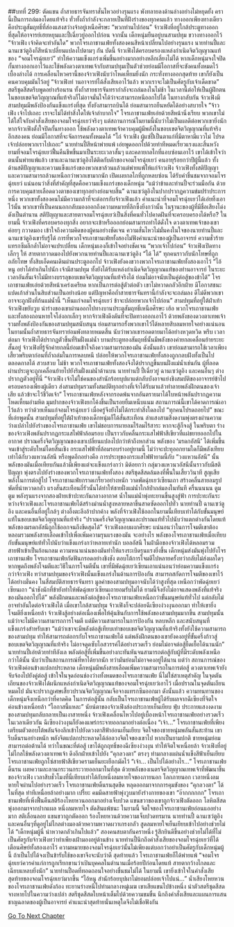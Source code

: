 ##บทที่ 299: ตัดแขน
ถ้ำสายธารจันทราสั่นไหวอย่างรุนแรง พังทลายลงด้านล่างอย่างไม่หยุดยั้ง
ครานี้เป็นการถล่มลงโดยแท้จริง ทั่วทั้งถ้ำกำลังจะกลายเป็นที่ฝังร่างของทุกคนแล้ว
ทางออกเพียงทางเดียวคือประตูสัมฤทธิ์ที่ส่องแสงสว่างจ้าอยู่เหนือศีรษะ
“พวกท่านไปก่อน”
จ้าวเฟิงที่อยู่ใกล้ประตูทางออกที่สุดให้อาจารย์เฮยหยุนและปี้เฉี่ยวยู่ออกไปก่อน
จากนั้น
เด็กหนุ่มยืนอยู่บนสามปทุม ขวางทางออกไว้
“จ้าวเฟิง เจ้าคิดจะทำอันใด”
พวกโจรเถาชานเฟ่ยทั้งสองคนสีหน้าเปลี่ยนไปอย่างรุนแรง
นายท่านปี้และฉานเซว่ตูอิงก็สีหน้าเปลี่ยนแปลงไปตามๆ กัน
บัดนี้ จ้าวเฟิงได้ครอบครองแหล่งกำเนิดจิตวิญญาณแท้ของ “จอมโจรฉุ่ยเยว่” ทำให้ความแข็งแกร่งเพิ่มขึ้นอย่างมากอย่างหลีกเลี่ยงไม่ได้
หากเด็กหนุ่มจงใจปิดกั้นทางออกเอาไว้และใช้พลังดวงตาเทพเจ้ากับสามปทุมเป็นตัวช่วยย่อมมีโอกาสที่จะขังคนทั้งหมดไว้เบื้องล่างได้
การเคลื่อนไหวครานี้ของจ้าวเฟิงนับว่าโหดเหี้ยมยิ่งนัก
กระทั่งทางออกสุดท้าย เขาก็ยังเป็นคนควบคุมมันไว้อยู่
“จ้าวเฟิงท่ านอาจารย์ได้สั่งเสียเอาไว้แล้ว พวกเราจะไม่เป็นศัตรูกับเจ้าเด็ดขาด”
สตรีชุดสีสดรีบพูดอย่างร้อนรน
ทั้งถ้ำสายธารจันทรากำลังจะถล่มลงในไม่ช้า ในเวลานี้ต่อให้เป็นผู้ฝึกตนในขอบเขตจิตวิญญาณที่แท้จริงก็ไม่อาจมั่นใจได้ว่าจะสามารถหนีออกไปได้
ในทางกลับกัน จ้าวเฟิงมีสามปทุมมีพลังป้องกันแข็งแกร่งที่สุด ทั้งยังสามารถบินได้ ย่อมสามารถยืนหยัดได้อย่างสบายใจ
“จ้าวเฟิง เจ้าไปเถอะ เราจะไม่ได้ทำสิ่งใดให้เจ้าลำบากใจ”
โจรเถาชานเฟ่ยเอ่ยด้วยสีหน้านิ่งเรียบ
พวกเขาไม่ได้ใส่ใจกับคำสั่งเสียของจอมโจรฉุ่ยเยว่จริงๆ แต่สถานการณ์ในยามนี้นับว่าไม่เป็นผลดีต่อพวกเขายิ่งนัก
หากจ้าวเฟิงตั้งใจปิดกั้นทางออก ใช้พลังดวงตาเทพเจ้าควบคุมผู้มีพลังในขอบเขตจิตวิญญาณที่แท้จริงอีกสองคน ย่อมมีโอกาสที่จะจัดการคนทั้งหมดได้
“โถ่ จ้าวเฟิง ผู้แซ่ปี้เป็นตาแก่ที่มีตาหามีแววไม่ โปรดเจ้าปล่อยพวกเราไปเถอะ”
นายท่านปี้สีหน้าพ่ายแพ้ เอ่ยพูดออกไปด้วยท่าทีหมดเรี่ยวแรงและสิ้นหวัง
ยามที่จอมโจรฉุ่ยเยว่ฟื้นคืนชีพขึ้นมาเป็นระยะเวลาสั้นๆ และคลายกลไกที่แอบซ่อนเอาไว้ เขาได้เข้าใจว่าตนนั้นพ่ายแพ้แล้ว
เขาและฉานเซว่ตูอิงได้ติดกับดักของจอมโจรฉุ่ยเยว่ คนอายุร้อยกว่าปีผู้นี้แล้ว
ทั้งด้านสติปัญญาและความแข็งแกร่งของพวกเขาล้วนแล้วแต่พ่ายแพ้ให้แก่จ้าวเฟิง
จ้าวเฟิงทั้งสติปัญญาและความสามารถล้วนเหนือกว่าพวกเขามากนัก เปิดเผยกลไกที่ถูกหลบซ่อน ได้รับคำชื่นชมจากจอมโจรฉุ่ยเยว่
แน่นอนว่าสิ่งที่สำคัญที่สุดคือความแข็งแกร่งของเด็กหนุ่ม
“แม้ว่าข้าและท่านปี้จะร่วมมือกัน ด้วยการควบคุมสายเลือดดวงตาของเขาทุกอย่างย่อมจบสิ้น”
ฉานเซว่ตูอิงในปากปรากฏความข่มปร่าประการหนึ่ง
พวกเขาทั้งสองคนไม่มีความกล้าที่จะต่อกรกับจ้าวเฟิงแล้ว
คำแนะนำที่จอมโจรฉุ่ยเยว่ได้เอ่ยทิ้งเอาไว้นั้น พวกเขาที่เป็นคนนอกกลับมองออกถึงความหมายที่ลึกซึ้งยิ่งกว่านั้น
ในฐานะของผู้ที่มีชื่อเสียงโด่งดังเป็นตำนาน สติปัญญาและสายตาจอมโจรฉุ่ยเยว่เป็นสิ่งที่คนทั่วไปคาดฝันที่จะครอบครองได้หรือ?
ในยามนี้
จ้าวเฟิงที่ครอบครองทุกสิ่ง อยากจะเข้าหรือออกย่อมสามารถทำได้ดั่งใจ
ดวงตาเทพเจ้าของเขาค่อยๆ กวาดมอง เข้าใจถึงความคิดของผู้คนอย่างชัดเจน
ความสั่นไหวไม่มั่นคงในใจของนายท่านปี้และฉานเซว่ตูอิงเขารับรู้ได้
การที่พวกโจรเถาชานเฟ่ยทั้งสองไม่ฟังคำแนะนำของผู้เป็นอาจารย์ ความชั่วร้ายแทรกซึมลึกล้ำไม่อาจแปรเปลี่ยน เด็กหนุ่มเองก็เข้าใจอย่างชัดเจน
“พวกเจ้าไปก่อน”
จ้าวเฟิงเปิดทางเล็กๆ ให้ สายตากวาดมองไปยังพวกนายท่านปี้และฉานเซว่ตูอิง
“ได้ ได้”
ทุกคนราวกับนักโทษที่ถูกอภัยโทษ ทั้งสิบเอ็ดคนเดินผ่านประตูออกไป
จ้าวเฟิงยังคงขวางพวกโจรเถาชานเฟ่ยทั้งสองเอาไว้
“ไอ้หนู อย่าได้ทำเกินไปนัก เจ้ามีสามปทุม ทั้งยังได้รับแหล่งกำเนิดจิตวิญญาณแท้ของท่านอาจารย์ ในระยะเวลาอันสั้นเจ้าไม่มีทางบรรลุขอบเขตจิตวิญญาณที่แท้จริงได้ ย่อมไม่อาจนับเป็นคู่ต่อสู้ของข้าได้”
โจรเถาชานเฟ่ยเอ่ยด้วยสีหน้าเคร่งเครียด
หากเป็นการต่อสู้ตัวต่อตัว เขาไม่หวาดกลัวอีกฝ่าย มีโอกาสชนะแปดเก้าส่วนในสิบส่วนเป็นอย่างน้อย
แต่ปัญหาคือถ้ำสายธารจันทรานี้กำลังจะจะถล่มลง ดีไม่ดีพวกเขาอาจจะถูกฝังที่ก้นแม่น้ำนี้
“เห็นแก่จอมโจรฉุ่ยเยว่ ข้าจะปล่อยพวกเจ้าไปก่อน”
สามปทุมที่อยู่ใต้ฝ่าเท้าจ้าวเฟิงขยับวูบ นำร่างของเขาผ่านออกไปทางบานประตูสัมฤทธิ์เหนือศีรษะ
เฮ้อ
พวกโจรเถาชานเฟ่ยและทั้งสองถอนหายใจโล่งอกเล็กๆ
หากจ้าวเฟิงดึงดันที่จะปิดทางออกเอาไว้ ด้วยพลังของดวงตาเทพเจ้ารวมทั้งพลังป้องกันของสามปทุมสนับสนุน ย่อมสามารถรั้งพวกเขาไว้ได้หลายสิบลมหายใจอย่างแน่นอน ในยามนั้นถ้ำสายธารจันทราย่อมพังทลายหมดสิ้น นับว่าพวกเขารอดตายมาได้อย่างหวุดหวิด
พรึบ
เวลาต่อมา จ้าวเฟิงได้ปรากฏตัวขึ้นที่ริมฝั่งแม่น้ำ
บานประตูทองสัมฤทธิ์นั้นมีพลังของค่ายกลเคลื่อนย้ายระยะสั้นอยู่ จ้าวเฟิงที่รู้จักค่ายกลนี้ย่อมเข้าใจถึงความสามารถของมัน
ดังนั้นแล้ว เขาย่อมสามารถใช้เวลาเพียงเสี้ยวพริบตาก่อนที่ถ้ำถล่มในการหลบหนี ปล่อยให้พวกโจรเถาชานเฟ่ยทั้งสองถูกกลบฝังทั้งเป็นไปตลอดกาลได้
สวบสวบ
ไม่ช้า พวกโจรเถาชานเฟ่ยทั้งสองจึงได้ปรากฏขึ้นบนฝั่งแม่น้ำเช่นกัน
ผู้ที่ลอดผ่านประตูจะถูกเคลื่อนย้ายไปยังริมฝั่งแม่น้ำด้านบน
นายท่านปี้ ปี้เฉี่ยวยู่ ฉานเซว่ตูอิง และคนอื่นๆ ต่างปรากฏตัวอยู่ที่นี่
“จ้าวเฟิง เจ้าไม่ใช่คนของสำนักร้อยบุปผาแต่กลับบังอาจแย่งชิงสมบัติของอาจารย์ข้าไปครอบครองเพียงผู้เดียว ส่งสามปทุมรวมทั้งสมบัติทุกอย่างที่เจ้าได้รับมาแล้วทำลายพลังฝึกตนของเจ้าเสีย แล้วข้าจะไว้ชีวิตเจ้า”
โจรเถาชานเฟ่ยหลังจากรอดพ้นจากอันตรายมาได้ใบหน้าพลันปรากฏความโหดเหี้ยมอำมหิต
มุมปากของจ้าวเฟิงยกโค้งขึ้นเป็นรอยยิ้มเหน็บแนม
สถานการณ์นี้เขาได้คาดการณ์เอาไว้แล้ว ทว่าด้วยเห็นแก่จอมโจรฉุ่ยเยว่ เมื่อครู่จึงยังไม่ได้กระทำสิ่งใดลงไป
“ทุกคนโปรดถอยไป”
ขณะที่เอ่ยพูดนั้น สามปทุมที่อยู่ใต้ฝ่าเท้าของเด็กหนุ่มก็ได้สั่นสะเทือน ลำแสงสามสีงดงามพุ่งตรงผ่านความว่างเปล่าไปยังร่างของโจรเถาชานเฟ่ย
เขาไม่ชอบการผายลมไร้ลมไร้สาระ หากจะสู้ก็จงสู้
ในพริบตา ร่างของจ้าวเฟิงพลันปรากฏกระแสไฟฟ้าล้อมรอบ เป็นราวกับคลื่นกระแสไฟฟ้าสีเขียวที่แผ่ขยายออกไปในอากาศ
ปราณครึ่งจิตวิญญาณของเขาเปลี่ยนแปลงไปกว่าห้าถึงหกส่วน พลังของ ‘มรดกอัสนี’ ได้เพิ่มขึ้นจนเข้าสู่ระดับใหม่โดยสิ้นเชิง
กระแสไฟฟ้าที่ล้อมรอบร่างอยู่ยามนี้ ไม่ว่าจะปะทุออกยามใดก็มีพลังเทียบเท่าได้กับวงแหวนอัสนี
หรือพูดอีกอย่างคือ การประทุของกระแสไฟฟ้ายามนี้กับ “วงแหวนอัสนี” นั้น พลังของมันเมื่อเทียบกันแล้วมีเพียงแต่จะแข็งแกร่งกว่า มิด้อยกว่า
กลุ่มวงแหวนวอัสนีนั้นราวกับมีสติปัญญา พุ่งตรงไปยังร่างของพวกโจรเถาชานเฟ่ยทั้งสอง
สตรีชุดสีสดล้มลงที่พื้นในเสี้ยววินาที สูญเสียพลังในการต่อสู้ไป
โจรเถาชานเฟ่ยกราดเกรี้ยวอย่างหนัก วาดพัดฉุ่ยเยว่เซียนเถา สร้างคลื่นสายลมรูปพัดที่น่าหวาดกลัว แรงสั่นสะเทือนถี่รัวนั้นได้ทำให้ชายฝั่งแม่น้ำใกล้ป่าถล่มลงในทันที
ครื่นนนนน ตูม ตูม
พลังรุนแรงจากสองฝ่ายเข้าปะทะกันกลางอากาศ น้ำในแม่น้ำพุ่งทะยานขึ้นสูงสู่ฟ้า
การปะทะกันระหว่างจ้าวเฟิงและโจรเถาชานเฟ่ยได้สร้างม่านน้ำสูงหลายหลาขึ้นสาดซัดออกไปทั่ว
นายท่านปี้ ฉานเซว่ตูอิง และคนอื่นที่อยู่ใกล้ๆ ต่างอึ้งตะลึงอ้าปากค้าง
พลังที่จ้าวเฟิงใช้ออกในยามนี้เทียบเท่าได้กับขั้นมนุษย์แท้ในขอบเขตจิตวิญญาณที่แท้จริง
“ปราณครึ่งจิตวิญญาณและปราณแท้ทั่วไปนับว่าแตกต่างกันโดยแท้ พลังของมรดกอัสนีถูกใช้ออกจนถึงขีดสุดได้”
จ้าวเฟิงลอบผงกศีรษะ
แน่นอนว่าในการโจมตีเขาต้องหลอมรวมพลังสายเลือดเข้าไปเพื่อเพิ่มความรุนแรงของมัน
จะอย่างไร พลังของโจรเถาชานเฟ่ยเมื่อเทียบกับขั้นมนุษย์แท้ทั่วไปนับว่าแข็งแกร่งกว่าหลายเท่านัก
บอลอัสนี
ในฝ่ามือของจ้าวเฟิงได้หลอมรวมสายฟ้าเข้าเป็นก้อนกลม ความหนาแน่นของมันทำให้แรงระเบิดรุนแรงยิ่งขึ้น เด็กหนุ่มส่งมันพุ่งไปยังโจรเถาชานเฟ่ย
โจรเถาชานเฟ่ยกัดฟันกรอดอย่างชิงชัง ตอบโต้การโจมตีไปหลายครั้งทว่ากลับไม่ส่งผลใดๆ
หากพูดถึงพลังโจมตีและวิธีในการโจมตีนั้น เขาที่มีพัดฉุ่ยเยว่เซียนเถาแน่นอนว่าย่อมความแข็งแกร่งกว่าจ้าวเฟิง
ทว่าสามปทุมของจ้าวเฟิงนั้นแข็งแกร่งในด้านการป้องกัน สามารถสกัดการโจมตีของเขาไว้ได้อย่างมั่นคง
ในสี่สมบัติสายธารจันทรา มูลค่าของสามปทุมอาจนับได้ว่าสูงที่สุด เหนือกว่าพัดฉุ่ยเยว่เซียนเถา
“น่าชังนักที่ข้ายังทำให้พัดฉุ่ยเยว่เซียนเถายอมรับไม่ได้ ยามนี้จึงยังไม่อาจแสดงพลังที่แท้จริงของมันออกไปได้”
พลังฝึกตนและพลังต่อสู้ของโจรเถาชานเฟ่ยเหนือกว่าขั้นมนุษย์แท้ทั่วไป แต่กลับไม่อาจทำอันใดต่อจ้าวเฟิงได้
เมื่อเขาใกล้สามปทุม จ้าวเฟิงก็จะปล่อยฉีเซียงง่วงงุนออกมา ทำให้เขายิ่งโจมตียิ่งเหนื่อยล้า
จ้าวเฟิงสู้อย่างต่อเนื่องเพื่อให้คุ้นชินกับการใช้พลังของสามปทุมมากขึ้น
สามปทุมนั้นแม้ว่าจะไม่มีความสามารถการโจมตี แต่มีความสามารถในการป้องกัน หลบหลีก และสนับสนุนที่แข็งแกร่งสำหรับเขา
“แม้ว่าเขาจะมีพลังต่อสู้เทียบเท่าขอบเขตจิตวิญญาณที่แท้จริงทั้งยังใช้ความสามารถของสามปทุม ทำให้สามารถต่อกรกับโจรเถาชานเฟ่ยได้ แต่พลังฝึกตนของเขายังคงอยู่ที่ขั้นครึ่งก้าวสู่ขอบเขตจิตวิญญาณที่แท้จริง ไม่อาจดูดซับไอสวรรค์ได้อย่างรวดเร็ว ย่อมไม่อาจต่อสู้ยืดเยื้อได้นานนัก”
นายท่านปี้เอ่ยด้วยท่าทีลังเล
พลังต่อสู้ที่เพิ่มขึ้นอย่างกะทันหันจนสามารถต่อสู้กับผู้ที่มีระดับพลังเหนือกว่าได้นั้น นับว่าเป็นสถานการณ์ที่หาได้ยากนัก ทว่ามันย่อมไม่อาจคงอยู่ได้นาน
แต่ว่า สถานการณ์ของจ้าวเฟิงค่อนข้างแปลกประหลาด
เด็กหนุ่มมีพลังสายเลือดเพิ่มความสามารถในการต่อสู้ ดวงตาเทพเจ้ายังจับจ้องไปยังคู่ต่อสู้ เข้าใจในจุดอ่อนช่องว่างทั้งหมดของโจรเถาชานเฟ่ย
นี่ไม่ใช่สาเหตุสำคัญ
ในจุดตันเถียนของจ้าวเฟิงได้ผนึกแหล่งกำเนิดจิตวิญญาณแท้ของจอมโจรฉุ่ยเยว่เอาไว้ เมื่อปราณในจุดตันเถียนหมดไป มันจะปรากฏเศษเสี้ยวปราณจิตวิญญาณเจือจางแทรกซึมออกมา
ดังนั้นแล้ว ความทนทานของเด็กหนุ่มจึงเหนือกว่าที่คาดคิด
ในการต่อสู้นั้น กลับเป็นโจรเถาชานเฟ่ยผู้ได้รับผลจากฉีเซียงที่จิตใจค่อนข้างเหนื่อยล้า
“โอกาสนี้แหละ”
นัยน์ตาของจ้าวเฟิงส่องประกายเย็นเยียบ
ฟุ่บ
ประกายแสงงดงามของสามปทุมกลับกลายเป็นเงาสายหนึ่ง
จ้าวเฟิงเคลื่อนไหวไปอยู่เบื้องหน้าโจรเถาชานเฟ่ยอย่างรวดเร็ว
ในเวลาเดียวกัน ฉีเซียงง่วงงุนก็ยังคงแพร่กระจายออกมาอย่างต่อเนื่อง
“เจ้า...”
โจรเถาชานเฟ่ยที่เพียงเตรียมตัวตอบโต้พลันจ้องลึกเข้าไปยังดวงตาสีฟ้าอ่อนเย็นเยียบ
จิตใจของชายหนุ่มพลันสั่นสะท้าน เขารีบดิ้นรนอย่างหนัก
พลังจิตแปลกประหลาดได้ล่อลวงจิตใจของเขาไป
หากเป็นยามปกติ ชายหนุ่มย่อมสามารถต่อต้านได้
ทว่าในขณะที่ต่อสู้ เขาได้ถูกฤทธิ์ของฉีเซียงง่วงงุน ทำให้จิตใจเหนื่อยล้า
จ้าวเฟิงที่อยู่ไม่ไกลใช้พลังดวงตาเทพเจ้า ดึงอีกฝ่ายเข้าไปยัง “คุกลวงตา” ตรงๆ
ท่ามกลางแผ่นน้ำแข็งสีฟ้าเย็นเยียบ
โจรเถาชานเฟ่ยถูกโซ่สายฟ้าสีเขียวครามเย็นยะเยือกมัดไว้
“เจ้า... เป็นไปได้อย่างไร...”
โจรเถาชานเฟ่ยดิ้นรน เผยความละลานกระวนกระวายออกมาในที่สุด
ด้วยพลังของเนตรจิตวิญญาณเทพเจ้าที่พัฒนาขึ้นของจ้าวเฟิง เวลาสิบชั่วโมงที่นี่เทียบเท่าได้กับหนึ่งลมหายใจของภายนอก
โลกภายนอก
เวลาหนึ่งลมหายใจผ่านไปอย่างรวดเร็ว
โจรเถาชานเฟ่ยดิ้นรนสุดขีด หลุดออกมาจากการคุมขังของ “คุกลวงตา” ได้ในที่สุด ท่าทีเหนื่อยล้าอย่างมาก
เปรี้ยะ
คมมีดสายฟ้าพุ่งวูบมายังร่างกายของเขา
“อ๊ากกกกกก”
โจรเถาชานเฟ่ยที่เพิ่งฟื้นคืนสติร้องโหยหวนออกมาอย่างเจ็บปวด
แขนขวาของเขาถูกจ้าวเฟิงตัดออก โลหิตสีสดพุ่งออกมาจากปากแผล
หนึ่งลมหายใจ ตัดสินแพ้ชนะ
ในยามนี้ จิตใจของโจรเถาชานเฟ่ยอ่อนแออย่างมาก สติเลื่อนลอย แขนขวาถูกตัดออก ร้องโหยหวนด้วยความเจ็บปวดทรมาน
นายท่านปี้ ฉานเซว่ตูอิง และคนอื่นๆที่ดูอยู่ไม่ไกลต่างมองด้วยความหวาดผวาเกรงกลัว สูดลมหายใจเย็นเยียบเข้าไปอย่างช่วยไม่ได้
“เด็กหนุ่มผู้นี่ น่าหวาดกลัวเกินไปแล้ว”
สองคนสบตากันคราหนึ่ง รู้สึกยินดีขึ้นอย่างช่วยไม่ได้ที่ไม่เป็นศัตรูกับจ้าวเฟิงทว่าทำเพียงเฝ้ามองอยู่ด้านข้าง
นายท่านปี้นึกถึงคำสั่งเสียของจอมโจรฉุ่ยเยว่ที่ได้เตือนศิษย์ทั้งสองเอาไว้
ความหมายของจอมโจรฉุ่ยเยว่นั้นไม่เพียงแต่บอกว่าอย่าเป็นศัตรูกับเด็กหนุ่มผู้นี้ ถ้าเป็นไปได้จงเป็นข้ารับใช้ของเขาจึงจะนับว่าดี
สุดท้ายแล้ว โจรเถาชานเฟ่ยก็ได้พ่ายแพ้
“จอมโจรฉุ่ยเยว่ควรค่าแก่การถูกเรียกขานว่าเป้นบุคคลในตำนานเมื่อร้อยปีก่อนโดยแท้ สายตากว้างไกลและเฉียบแหลบยิ่งนัก”
นายท่านปี้อดที่ทอดถอนใจอย่างชื่นชมไม่ได้
ในยามนี้ เขายิ่งเข้าใจในคำสั่งเสียสุดท้ายของจอมโจรฉุ่ยเยว่มากขึ้น
“ไอ้หนู สำนักร้อยบุปผาไม่ยอมปล่อยเจ้าไปแน่...”
น้ำเสียงโหยหวนของโจรเถาชานเฟ่ยดังก้อง ทะยานร่างหนีไปท่ามกลางหมู่เมฆ
เขาเสียแขนไปข้างหนึ่ง นำตัวสตรีชุดสีสดจางหายไปในความว่างเปล่า
สตรีชุดสีสดใบหน้าเต็มไปด้วยความขมขื่น นึกถึงคำสั่งเสียและแผนการแสนชาญฉลาดของผู้เป็นอาจารย์ คำแนะนำสุดท้ายนั่นเหตุใดจึงไม่เชื่อฟังกัน



[Go To Next Chapter]( ./79.md)